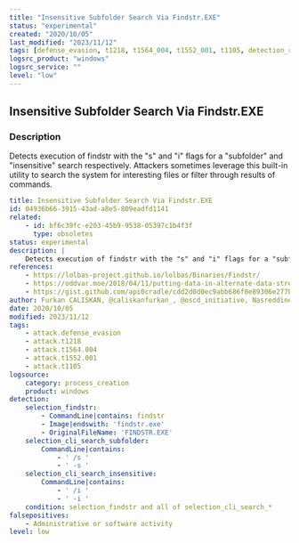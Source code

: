 ```yaml
---
title: "Insensitive Subfolder Search Via Findstr.EXE"
status: "experimental"
created: "2020/10/05"
last_modified: "2023/11/12"
tags: [defense_evasion, t1218, t1564_004, t1552_001, t1105, detection_rule]
logsrc_product: "windows"
logsrc_service: ""
level: "low"
---
```


## Insensitive Subfolder Search Via Findstr.EXE

### Description

Detects execution of findstr with the "s" and "i" flags for a "subfolder" and "insensitive" search respectively. Attackers sometimes leverage this built-in utility to search the system for interesting files or filter through results of commands.


```yml
title: Insensitive Subfolder Search Via Findstr.EXE
id: 04936b66-3915-43ad-a8e5-809eadfd1141
related:
    - id: bf6c39fc-e203-45b9-9538-05397c1b4f3f
      type: obsoletes
status: experimental
description: |
    Detects execution of findstr with the "s" and "i" flags for a "subfolder" and "insensitive" search respectively. Attackers sometimes leverage this built-in utility to search the system for interesting files or filter through results of commands.
references:
    - https://lolbas-project.github.io/lolbas/Binaries/Findstr/
    - https://oddvar.moe/2018/04/11/putting-data-in-alternate-data-streams-and-how-to-execute-it-part-2/
    - https://gist.github.com/api0cradle/cdd2d0d0ec9abb686f0e89306e277b8f
author: Furkan CALISKAN, @caliskanfurkan_, @oscd_initiative, Nasreddine Bencherchali (Nextron Systems)
date: 2020/10/05
modified: 2023/11/12
tags:
    - attack.defense_evasion
    - attack.t1218
    - attack.t1564.004
    - attack.t1552.001
    - attack.t1105
logsource:
    category: process_creation
    product: windows
detection:
    selection_findstr:
        - CommandLine|contains: findstr
        - Image|endswith: 'findstr.exe'
        - OriginalFileName: 'FINDSTR.EXE'
    selection_cli_search_subfolder:
        CommandLine|contains:
            - ' /s '
            - ' -s '
    selection_cli_search_insensitive:
        CommandLine|contains:
            - ' /i '
            - ' -i '
    condition: selection_findstr and all of selection_cli_search_*
falsepositives:
    - Administrative or software activity
level: low

```
